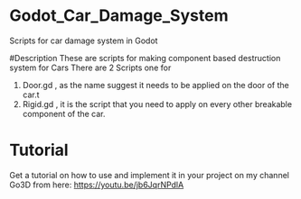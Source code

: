 # Godot_Car_Damage_System
Scripts for car damage system in Godot

#Description
These are scripts for making component based destruction system for Cars 
There are 2 Scripts one for
1) Door.gd , as the name suggest it needs to be applied on the door of the car.t
2) Rigid.gd , it is the script that you need to apply on every other breakable component of the car.

# Tutorial
Get a tutorial on how to use and implement it in your project on my channel Go3D from here: 
https://youtu.be/jb6JqrNPdlA

